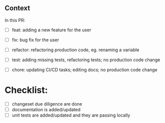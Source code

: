 ## Context

In this PR:
- [ ] feat: adding a new feature for the user
- [ ] fix: bug fix for the user
- [ ] refactor: refactoring production code, eg. renaming a variable
- [ ] test: adding missing tests, refactoring tests; no production code change
- [ ] chore: updating CI/CD tasks; editing docs; no production code change


# Checklist:
- [ ] changeset due diligence are done 
- [ ] documentation is added/updated
- [ ] unit tests are added/updated and they are passing locally
